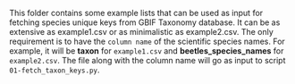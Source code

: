 This folder contains some example lists that can be used as input for fetching species unique keys from GBIF Taxonomy database. It can be as extensive as example1.csv or as minimalistic as example2.csv. The only requirement is to have the `column name` of the scientific species names. For example, it will be **taxon** for `example1.csv` and **beetles_species_names** for `example2.csv`. The file along with the column name will go as input to script `01-fetch_taxon_keys.py`.
